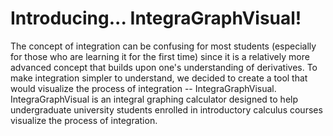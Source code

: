 # Introducing... IntegraGraphVisual!
The concept of integration can be confusing for most students (especially for those who are learning it for the first time) since it is a relatively more advanced concept that builds upon one's understanding of derivatives. To make integration simpler to understand, we decided to create a tool that would visualize the process of integration -- IntegraGraphVisual.  
IntegraGraphVisual is an integral graphing calculator designed to help undergraduate university students enrolled in introductory calculus courses visualize the process of integration.

